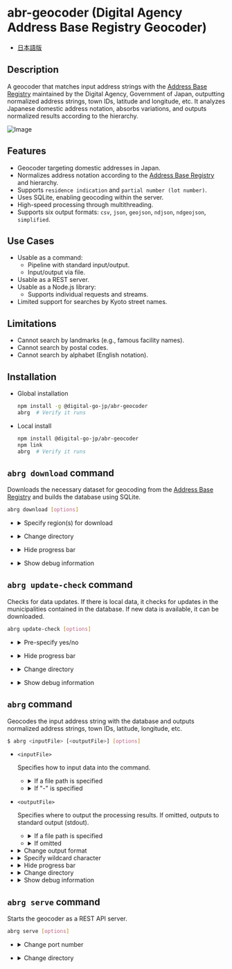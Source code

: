 
# abr-geocoder (Digital Agency Address Base Registry Geocoder)

- [日本語版](./README.ja.md)

## Description

A geocoder that matches input address strings with the [Address Base Registry](https://catalog.registries.digital.go.jp/rc/dataset/) maintained by the Digital Agency, Government of Japan, outputting normalized address strings, town IDs, latitude and longitude, etc. It analyzes Japanese domestic address notation, absorbs variations, and outputs normalized results according to the hierarchy.

![Image](https://lp.geocoder.address-br.digital.go.jp/assets/2024072820391722166771.png)

## Features

- Geocoder targeting domestic addresses in Japan.
- Normalizes address notation according to the [Address Base Registry](https://catalog.registries.digital.go.jp/rc/dataset/) and hierarchy.
- Supports `residence indication` and `partial number (lot number)`.
- Uses SQLite, enabling geocoding within the server.
- High-speed processing through multithreading.
- Supports six output formats: `csv`, `json`, `geojson`, `ndjson`, `ndgeojson`, `simplified`.

## Use Cases

- Usable as a command:
  - Pipeline with standard input/output.
  - Input/output via file.
- Usable as a REST server.
- Usable as a Node.js library:
  - Supports individual requests and streams.
- Limited support for searches by Kyoto street names.

## Limitations

- Cannot search by landmarks (e.g., famous facility names).
- Cannot search by postal codes.
- Cannot search by alphabet (English notation).

## Installation

  - Global installation
    ```sh
    npm install -g @digital-go-jp/abr-geocoder
    abrg  # Verify it runs
    ```

  - Local install 
    ```sh
    npm install @digital-go-jp/abr-geocoder
    npm link
    abrg  # Verify it runs
    ```

## `abrg download` command

Downloads the necessary dataset for geocoding from the [Address Base Registry](https://catalog.registries.digital.go.jp/rc/dataset/) and builds the database using SQLite.

```sh
abrg download [options]
```

- <details>
  <summary>Specify region(s) for download</summary>

  You can specify a particular prefecture or municipality to build a localized database, reducing the data size and speeding up database construction.

  Use the [National Local Government Codes](https://www.soumu.go.jp/denshijiti/code.html) to specify the region(s). Separate multiple regions with spaces.

  ```sh
  # Download data for Tokyo
  abrg download -c 130001

  # Download data for Tokyo and Kanagawa
  abrg download -c 130001 140007

  # Download data for Chiyoda ward
  abrg download -c 131016
  ```
</details>

- <details>
  <summary>Change directory</summary>

  You can change the directory to download the dataset files and save the database. The default is `$HOME/.abr-geocoder`.

  ```sh
  abrg download -d (path to directory to save data)
  ```
</details>

- <details>
  <summary>Hide progress bar</summary>
  If you specify the silent option, the progress bar will not be displayed.

  ```sh
  abrg download --silent
  ```
</details>

- <details>
  <summary>Show debug information</summary>
  Shows the time taken for the process when it is completed.

  ```sh
  abrg download --debug
  ```
</details>

## `abrg update-check` command

Checks for data updates. If there is local data, it checks for updates in the municipalities contained in the database. If new data is available, it can be downloaded.

```sh
abrg update-check [options]
```

- <details>
  <summary>Pre-specify yes/no</summary>
  You can pre-specify whether to continue downloading if update data is available.

  ```sh
  # Continue downloading
  abrg update-check --yes

  # Do not continue downloading
  abrg update-check --no
  ```
</details>

- <details>
  <summary>Hide progress bar</summary>
  If you specify the silent option, the progress bar will not be displayed.

  ```sh
  abrg update-check --silent
  ```
</details>

- <details>
  <summary>Change directory</summary>

  Specifies the directory to save the database. The default is `$HOME/.abr-geocoder`.

  ```sh
  abrg update-check -d (path to directory to save data)
  ```
</details>

- <details>
  <summary>Show debug information</summary>
  Shows the time taken for the process when it is completed.

  ```sh
  abrg update-check --debug
  ```
</details>

## `abrg` command

Geocodes the input address string with the database and outputs normalized address strings, town IDs, latitude, longitude, etc.

```sh
$ abrg <inputFile> [<outputFile>] [options]
```

- `<inputFile>`
  
  Specifies how to input data into the command.

  - <details>
    <summary>If a file path is specified</summary>
    The specified text file will be geocoded. Enter one address per line.

    Example:
    ```sh
    abrg ./sample.txt
    ```

    sample.txt:
    ```
    東京都千代田区紀尾井町1-3   // 1-3 Kioicho, Chiyoda-ku, Tokyo
    東京都千代田区永田町1-10-1  // 1-10-1 Nagatacho, Chiyoda-ku, Tokyo
    ...
    東京都千代田区永田町一丁目7番1号  // 1-7-1 Nagatacho, Chiyoda-ku, Tokyo
    ```
    </details>

  - <details>
    <summary>If "-" is specified</summary>
    Receives data from standard input.

    Example:
    ```sh
    echo "東京都千代田区紀尾井町1-3　東京ガーデンテラス紀尾井町 19階、20階" | abrg -
    ```
    </details>
    

- `<outputFile>`

  Specifies where to output the processing results. If omitted, outputs to standard output (stdout).

  - <details>
    <summary>If a file path is specified</summary>
    Outputs the processing results to the specified file. The output format is based on the `--format` option.

    Example:
    ```sh
    abrg ./input.txt ./output.json
    ```
    </details>

  - <details>
    <summary>If omitted</summary>
    If omitted, outputs to standard output (stdout).

    Example:
    ```sh
    cat ./sample.txt | abrg - | jq
    ```
    </details>
    
- <details>
  <summary>Change output format</summary>
  
  You can change the output format with the `-f`, `--format` option. The default is `json`.

  | format     | Description                                                   |
  |------------|---------------------------------------------------------------|
  | csv        | Outputs results in comma-separated csv format                 |
  | simplified | Outputs results in comma-separated csv format with limited fields |
  | json       | Outputs results in JSON format                                |
  | ndjson     | Outputs results in NDJSON format                              |
  | geojson    | Outputs results in GeoJSON format                             |
  | ndgeojson  | Outputs results in NDGeoJSON format                           |

  </details>

- <details>
  <summary>Specify wildcard character</summary>
  You can specify any character as a wildcard. Useful for cases where certain characters like old kanji that can't be expressed in utf-8 are converted to ● (black circle). The default is `?`.

  Example:
  ```sh
  echo "東京都町●市森野2-2-22" | abrg - --fuzzy "●"
  ```
  </details>

- <details>
  <summary>Hide progress bar</summary>
  If you specify the silent option, the progress bar will not be displayed.

  ```sh
  abrg ./input.txt ./output.txt --silent
  ```
  </details>

- <details>
  <summary>Change directory</summary>

  Specifies the directory to save the database. The default is `$HOME/.abr-geocoder`.

  ```sh
  abrg ./input.txt ./output.txt  -d (path to directory to save data)
  ```
  </details>

- <details>
  <summary>Show debug information</summary>
  Shows the time taken for the process when it is completed. Also outputs the primary key information of each table matched to the input address string.

  ```sh
  abrg ./input.txt ./output.txt --debug
  ```
  </details>

## `abrg serve` command

Starts the geocoder as a REST API server.

```sh
abrg serve [options]
```

- <details>
  <summary>Change port number</summary>

  Changes the port number for the REST API server. The default is `3000`.

  ```sh
  abrg serve -p 8080
  ```
</details>

- <details>
  <summary>Change directory</summary>

  Specifies the directory to save the database. The default is `$HOME/.abr-geocoder`.

  ```sh
  abrg serve  -d (path to directory to save data)
  ```
</details>
